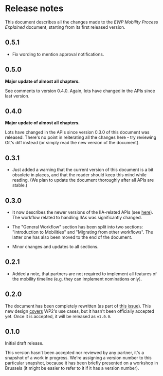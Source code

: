Release notes
=============

This document describes all the changes made to the *EWP Mobility Process
Explained* document, starting from its first released version.


0.5.1
-----

* Fix wording to mention approval notifications.


0.5.0
-----

**Major update of almost all chapters.**

See comments to version 0.4.0. Again, lots have changed in the APIs since last version.


0.4.0
-----

**Major update of almost all chapters.**

Lots have changed in the APIs since version 0.3.0 of this document was
released. There's no point in reiterating all the changes here - try reviewing
Git's diff instead (or simply read the new version of the document).


0.3.1
-----

* Just added a warning that the current version of this document is a bit
  obsolete in places, and that the reader should keep this mind while reading.
  (We plan to update the document thoroughly after all APIs are stable.)


0.3.0
-----

* It now describes the newer versions of the IIA-related APIs (see
  [here](https://github.com/erasmus-without-paper/general-issues/issues/12#issuecomment-231486102)).
  The workflow related to handling IIAs was significantly changed.

* The "General Workflow" section has been split into two sections:
  "Introduction to Mobilities" and "Migrating from other workflows". The latter
  one has also been moved to the end of the document.

* Minor changes and updates to all sections.


0.2.1
-----

* Added a note, that partners are not required to implement all features of the
  mobility timeline (e.g. they can implement nominations only).


0.2.0
-----

The document has been completely rewritten (as part of
[this issue](https://github.com/erasmus-without-paper/ewp-specs-mobility-flowcharts/issues/5)).
This new design [covers](https://github.com/erasmus-without-paper/ewp-wp4-use-cases)
WP2's use cases, but it hasn't been officially accepted yet. Once it is
accepted, it will be released as `v1.0.0`.


0.1.0
-----

Initial draft release.

This version hasn't been accepted nor reviewed by any partner, it's a snapshot
of a work in progress. We're assigning a version number to this particular
snapshot, because it has been briefly presented on a workshop in Brussels (it
might be easier to refer to it if it has a version number).
